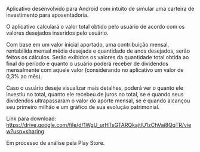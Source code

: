 Aplicativo desenvolvido para Android com intuito de simular uma carteira de investimento para aposentadoria.

O aplicativo calculará o valor total obtido pelo usuário de acordo com os valores desejados inseridos pelo usuário.

Com base em um valor inicial aportado, uma contribuição mensal, rentabilida mensal média desejada e quantidade de anos desejados, serão feitos os cálculos. Serão exibidos os valores da quantidade total obtida ao final do período e quanto o usuário poderá receber de dividendos mensalmente com aquele valor (considerando no aplicativo um valor de 0,3% ao mês).

Caso o usuário deseje visualizar mais detalhes, poderá ver o quanto ele investiu no total, quanto ele recebeu de juros no total, se e quando seus dividendos ultrapassaram o valor do aporte mensal, se e quando alcançou seu primeiro milhão e um gráfico de sua evolução patrimonial.

Link para download: https://drive.google.com/file/d/1WgU_urHTsGTARQkajtlU1zChVai8QqTR/view?usp=sharing

Em processo de análise pela Play Store.
